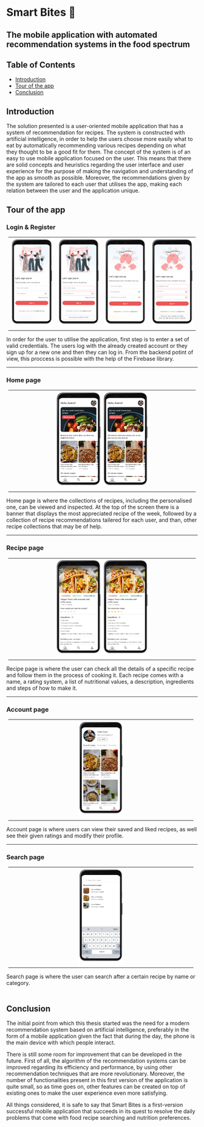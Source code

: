 # Smart Bites 🥧
## The mobile application with automated recommendation systems in the food spectrum

## Table of Contents
* [Introduction](#introduction)
* [Tour of the app](#tour-of-the-app)
* [Conclusion](#conclusion)

## Introduction
The solution presented is a user-oriented mobile application that has a system of recommendation for recipes. The system is constructed with artificial intelligence, in order to help the users choose more easily what to eat by automatically recommending various recipes depending on what they thought to be a good fit for them.
The concept of the system is of an easy to use mobile application focused on the user. This means that there are solid concepts and heuristics regarding the user interface and user experience for the purpose of making the navigation and understanding of the app as smooth as possible. Moreover, the recommendations given by the system are tailored to each user that utilises the app, making each relation between the user and the application unique.

## Tour of the app

### Login & Register
<table style="margin-left:auto;margin-right:auto;width:98%">
  <tr>
   <td> <img src="./mockups/Log in.png" style="height:50%;width:250px"> </td>
   <td> <img src="./mockups/Log in Error.png" style="height:50%;width:250px"> </td>
   <td> <img src="./mockups/Sign Up.png" style="height:50%;width:250px"> </td>
   <td> <img src="./mockups/Sign Up_Error.png" style="height:50%;width:250px"> </td>
 </tr> 
</table>

In order for the user to utilise the application, first step is to enter a set of valid credentials. The users log with the already created account or they sign up for a new one and then they can log in. From the backend potint of view, this proccess is possible with the help of the Firebase library.

-----

### Home page

<table style="margin-left:auto;margin-right:auto;width:98%;">
  <tr>
   <td align="center"> 
     <img src="./mockups/Homepage.png" style="height:45%;width:25%;margin-left:auto;margin-right:auto;"> 
     <img src="./mockups/First time on Homepage.png" style="height:45%;width:25%;margin-left:auto;margin-right:auto;"> 
   </td>
 </tr> 
</table>

Home page is where the collections of recipes, including the personalised one, can be viewed and inspected. At the top of the screen there is a banner that displays the most appreciated recipe of the week, followed by a collection of recipe recommendations tailered for each user, and than, other recipe collections that may be of help. 

-----

### Recipe page

<table style="margin-left:auto;margin-right:auto;width:98%;">
  <tr>
   <td align="center"> 
     <img src="./mockups/Recipe Page.png" style="height:45%;width:25%;margin-left:auto;margin-right:auto;"> 
     <img src="./mockups/Rated Recipe Page.png" style="height:45%;width:25%;margin-left:auto;margin-right:auto;"> 
   </td>
 </tr> 
</table>

Recipe page is where the user can check all the details of a specific recipe and follow them in the process of cooking it. Each recipe comes with a name, a rating system, a list of nutritional values, a description, ingredients and steps of how to make it. 

-----

### Account page

<table style="margin-left:auto;margin-right:auto;width:98%;">
  <tr>
   <td align="center"> 
    <img src="./mockups/Account.png" style="height:45%;width:25%;margin-left:auto;margin-right:auto;"> 
   </td>
 </tr> 
</table>

Account page is where users can view their saved and liked recipes, as well see their given ratings and modify their profile.

-----

### Search page

<table style="margin-left:auto;margin-right:auto;width:98%;">
  <tr">
   <td align="center"> 
    <img src="./mockups/Search Page.png" style="height:45%;width:25%;margin-left:auto;margin-right:auto;"> 
   </td>
 </tr> 
</table>

Search page is where the user can search after a certain recipe by name or category. 
<br>
<br>
## Conclusion  

The initial point from which this thesis started was the need for a modern recommendation system based on artificial intelligence, preferably in the form of a mobile application given the fact that during the day, the phone is the main device with which people interact.

There is still some room for improvement that can be developed in the future. First of all, the algorithm of the recommendation systems can be improved regarding its efficiency and performance, by using other recommendation techniques that are more revolutionary. Moreover, the number of functionalities present in this first version of the application is quite small, so as time goes on, other features can be created on top of existing ones to make the user experience even more satisfying. 

All things considered, it is safe to say that Smart Bites is a first-version successful mobile application that succeeds in its quest to resolve the daily problems that come with food recipe searching and nutrition preferences.
